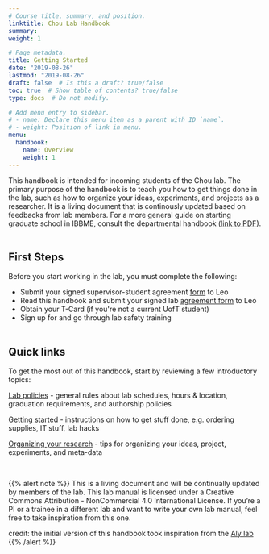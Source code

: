 ```yaml
---
# Course title, summary, and position.
linktitle: Chou Lab Handbook
summary:
weight: 1

# Page metadata.
title: Getting Started
date: "2019-08-26"
lastmod: "2019-08-26"
draft: false  # Is this a draft? true/false
toc: true  # Show table of contents? true/false
type: docs  # Do not modify.

# Add menu entry to sidebar.
# - name: Declare this menu item as a parent with ID `name`.
# - weight: Position of link in menu.
menu:
  handbook:
    name: Overview
    weight: 1
---
```


This handbook is intended for incoming students of the Chou lab. The primary purpose of the handbook is to teach you how to get things done in the lab, such as how to organize your ideas, experiments, and projects as a researcher. It is a living document that is continously updated based on feedbacks from lab members. For a more general guide on starting graduate school in IBBME, consult the departmental handbook ([link to PDF](https://ibbme.utoronto.ca/wp-content/uploads/Current_Students/2018-19-Graduate-Handbook.pdf)).<br><br>

## First Steps

Before you start working in the lab, you must complete the following:

* Submit your signed supervisor-student agreement [form](/https://ibbme.utoronto.ca/wp-content/uploads/2019/07/2019-20-supervisor-student-agreement-form-Updated.pdf) to Leo
* Read this handbook and submit your signed lab [agreement form](/) to Leo
* Obtain your T-Card (if you're not a current UofT student)
* Sign up for and go through lab safety training<br><br>

## Quick links

To get the most out of this handbook, start by reviewing a few introductory topics:

[Lab policies](/handbook/p01-general/) - general rules about lab schedules, hours & location, graduation requirements, and authorship policies

[Getting started](/handbook/h01-ordering) - instructions on how to get stuff done, e.g. ordering supplies, IT stuff, lab hacks

[Organizing your research](/handbook/r01-whatisresearch) - tips for organizing your ideas, project, experiments, and meta-data

<br>

{{% alert note %}}
This is a living document and will be continually updated by members of the lab. This lab manual is licensed under a Creative Commons Attribution - NonCommercial 4.0 International License. If you’re a PI or a trainee in a different lab and want to write your own lab manual, feel free to take inspiration from this one.

credit: the initial version of this handbook took inspiration from the [Aly lab](https://www.alylab.org/)
{{% /alert %}}